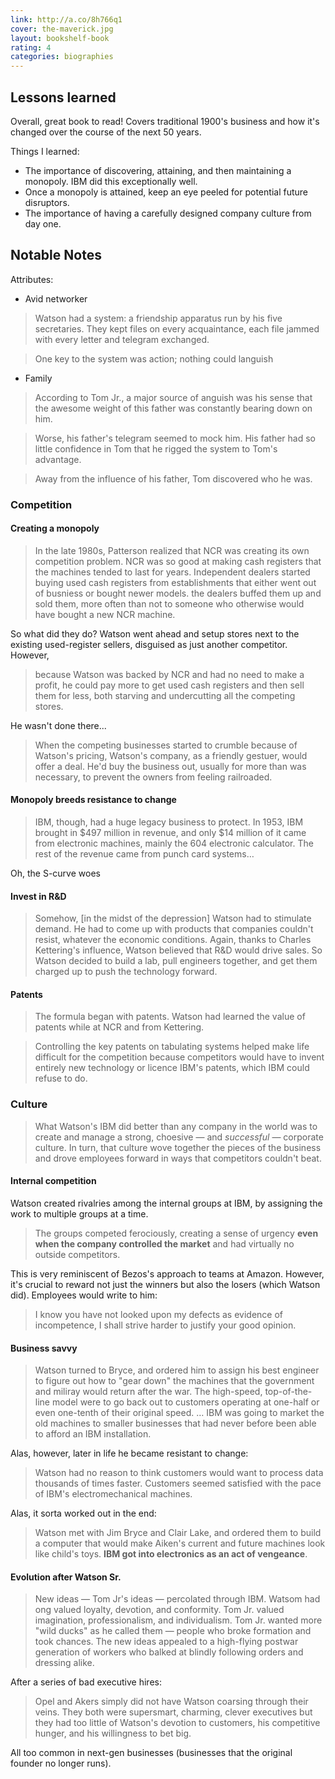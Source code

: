 ```yaml
---
link: http://a.co/8h766q1
cover: the-maverick.jpg
layout: bookshelf-book
rating: 4
categories: biographies
---
```


## Lessons learned

Overall, great book to read! Covers traditional 1900's business and how it's changed over the course of the next 50 years. 

Things I learned:
- The importance of discovering, attaining, and then maintaining a monopoly. IBM did this exceptionally well.
- Once a monopoly is attained, keep an eye peeled for potential future disruptors.
- The importance of having a carefully designed company culture from day one.

## Notable Notes

Attributes:
- Avid networker

> Watson had a system: a friendship apparatus run by his five secretaries. They kept files on every acquaintance, each file jammed with every letter and telegram exchanged.

> One key to the system was action; nothing could languish

- Family

> According to Tom Jr., a major source of anguish was his sense that the awesome weight of this father was constantly bearing down on him.

> Worse, his father's telegram seemed to mock him. His father had so little confidence in Tom that he rigged the system to Tom's advantage.

> Away from the influence of his father, Tom discovered who he was.

### Competition

#### Creating a monopoly

> In the late 1980s, Patterson realized that NCR was creating its own competition problem. NCR was so good at making cash registers that the machines tended to last for years. Independent dealers started buying used cash registers from establishments that either went out of busniess or bought newer models. the dealers buffed them up and sold them, more often than not to someone who otherwise would have bought a new NCR machine.

So what did they do? Watson went ahead and setup stores next to the existing used-register sellers, disguised as just another competitor. However,

> because Watson was backed by NCR and had no need to make a profit, he could pay more to get used cash registers and then sell them for less, both starving and undercutting all the competing stores.

He wasn't done there...

> When the competing businesses started to crumble because of Watson's pricing, Watson's company, as a friendly gestuer, would offer a deal. He'd buy the business out, usually for more than was necessary, to prevent the owners from feeling railroaded.

#### Monopoly breeds resistance to change

> IBM, though, had a huge legacy business to protect. In 1953, IBM brought in $497 million in revenue, and only $14 million of it came from electronic machines, mainly the 604 electronic calculator. The rest of the revenue came from punch card systems&hellip;

Oh, the S-curve woes

#### Invest in R&D

> Somehow, [in the midst of the depression] Watson had to stimulate demand. He had to come up with products that companies couldn't resist, whatever the economic conditions. Again, thanks to Charles Kettering's influence, Watson believed that R&D would drive sales. So Watson decided to build a lab, pull engineers together, and get them charged up to push the technology forward.

#### Patents

> The formula began with patents. Watson had learned the value of patents while at NCR and from Kettering.

> Controlling the key patents on tabulating systems helped make life difficult for the competition because competitors would have to invent entirely new technology or licence IBM's patents, which IBM could refuse to do.

### Culture

> What Watson's IBM did better than any company in the world was to create and manage a strong, choesive &mdash; and *successful* &mdash; corporate culture. In turn, that culture wove together the pieces of the business and drove employees forward in ways that competitors couldn't beat.

#### Internal competition

Watson created rivalries among the internal groups at IBM, by assigning the work to multiple groups at a time.

> The groups competed ferociously, creating a sense of urgency **even when the company controlled the market** and had virtually no outside competitors.

This is very reminiscent of Bezos's approach to teams at Amazon. However, it's crucial to reward not just the winners but also the losers (which Watson did). Employees would write to him:

> I know you have not looked upon my defects as evidence of incompetence, I shall strive harder to justify your good opinion.

#### Business savvy

> Watson turned to Bryce, and ordered him to assign his best engineer to figure out how to "gear down" the machines that the government and miliray would return after the war. The high-speed, top-of-the-line model were to go back out to customers operating at one-half or even one-tenth of their original speed. &hellip; IBM was going to market the old machines to smaller businesses that had never before been able to afford an IBM installation.

Alas, however, later in life he became resistant to change:

> Watson had no reason to think customers would want to process data thousands of times faster. Customers seemed satisfied with the pace of IBM's electromechanical machines.

Alas, it sorta worked out in the end:

> Watson met with Jim Bryce and Clair Lake, and ordered them to build a computer that would make Aiken's current and future machines look like child's toys. **IBM got into electronics as an act of vengeance**.

#### Evolution after Watson Sr.

> New ideas &mdash; Tom Jr's ideas &mdash; percolated through IBM. Watsom had ong valued loyalty, devotion, and conformity. Tom Jr. valued imagination, professionalism, and individualism. Tom Jr. wanted more "wild ducks" as he called them &mdash; people who broke formation and took chances. The new ideas appealed to a high-flying postwar generation of workers who balked at blindly following orders and dressing alike.

After a series of bad executive hires:

> Opel and Akers simply did not have Watson coarsing through their veins. They both were supersmart, charming, clever executives but they had too little of Watson's devotion to customers, his competitive hunger, and his willingness to bet big.

All too common in next-gen businesses (businesses that the original founder no longer runs).
